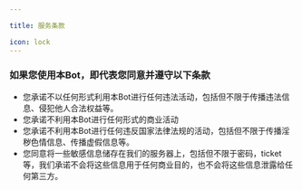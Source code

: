 ```yaml
---

title: 服务条款

icon: lock
---
```


### 如果您使用本Bot，即代表您同意并遵守以下条款

- 您承诺不以任何形式利用本Bot进行任何违法活动，包括但不限于传播违法信息、侵犯他人合法权益等。
- 您承诺不利用本Bot进行任何形式的商业活动
- 您承诺不利用本Bot进行任何违反国家法律法规的活动，包括但不限于传播淫秽色情信息、传播虚假信息等。
- 您同意将一些敏感信息储存在我们的服务器上，包括但不限于密码，ticket等，我们承诺不会将这些信息用于任何商业目的，也不会将这些信息泄露给任何第三方。